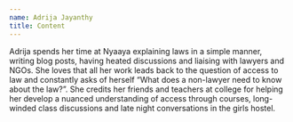 ```yaml
---
name: Adrija Jayanthy
title: Content
---
```


Adrija spends her time at Nyaaya explaining laws in a simple manner, writing blog posts, having heated discussions and liaising with lawyers and NGOs. She loves that all her work leads back to the question of access to law and constantly asks of herself “What does a non-lawyer need to know about the law?”. She credits her friends and teachers at college for helping her develop a nuanced understanding of access through courses, long-winded class discussions and late night conversations in the girls hostel.
